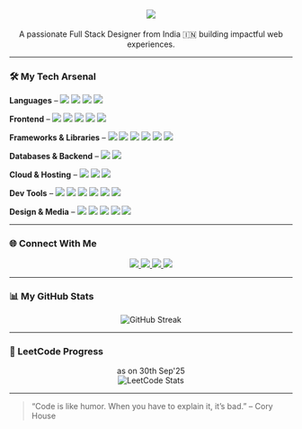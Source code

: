 <h1 align="center">
    <img src="https://readme-typing-svg.herokuapp.com/?font=Righteous&size=35&center=true&vCenter=true&width=500&height=70&duration=4000&lines=Hello+World!+👋;+I'm+Sagnik+Bera!;" />
</h1>
<p align="center">A passionate Full Stack Designer from India 🇮🇳 building impactful web experiences.</p>

---

### 🛠️ My Tech Arsenal

**Languages** – <img src="https://img.shields.io/badge/JavaScript-black?style=flat&logo=javascript"/> 
<img src="https://img.shields.io/badge/TypeScript-black?style=flat&logo=typescript"/> 
<img src="https://img.shields.io/badge/Java-black?style=flat&logo=openjdk"/> 
<img src="https://img.shields.io/badge/SQL-black?style=flat&logo=mysql"/>

**Frontend** –  <img src="https://img.shields.io/badge/HTML-black?style=flat&logo=html5"/> 
<img src="https://img.shields.io/badge/CSS-black?style=flat&logo=css3"/> 
<img src="https://img.shields.io/badge/TailwindCSS-black?style=flat&logo=tailwind-css"/> 
<img src="https://img.shields.io/badge/Bootstrap-black?style=flat&logo=bootstrap"/> 
<img src="https://img.shields.io/badge/GSAP-black?style=flat&logo=greensock"/>

**Frameworks & Libraries** –  <img src="https://img.shields.io/badge/React-black?style=flat&logo=react"/> 
<img src="https://img.shields.io/badge/Next.js-black?style=flat&logo=nextdotjs"/> 
<img src="https://img.shields.io/badge/Redux-black?style=flat&logo=redux"/> 
<img src="https://img.shields.io/badge/Node.js-black?style=flat&logo=node.js"/> 
<img src="https://img.shields.io/badge/Express-black?style=flat&logo=express"/> 
<img src="https://img.shields.io/badge/jQuery-black?style=flat&logo=jquery"/>

**Databases & Backend** –  <img src="https://img.shields.io/badge/MongoDB-black?style=flat&logo=mongodb"/> 
<img src="https://img.shields.io/badge/Firebase-black?style=flat&logo=firebase"/>

**Cloud & Hosting** –  <img src="https://img.shields.io/badge/Vercel-black?style=flat&logo=vercel"/> 
<img src="https://img.shields.io/badge/Netlify-black?style=flat&logo=netlify"/> 
<img src="https://img.shields.io/badge/Hostinger-black?style=flat&logo=hostinger"/>

**Dev Tools** –  <img src="https://img.shields.io/badge/Git-black?style=flat&logo=git"/> 
<img src="https://img.shields.io/badge/GitHub-black?style=flat&logo=github"/> 
<img src="https://img.shields.io/badge/Vite-black?style=flat&logo=vite"/> 
<img src="https://img.shields.io/badge/VSCode-black?style=flat&logo=visual-studio-code"/> 
<img src="https://img.shields.io/badge/Docker-black?style=flat&logo=docker"/> 
<img src="https://img.shields.io/badge/NPM-black?style=flat&logo=npm"/>

**Design & Media** –  <img src="https://img.shields.io/badge/Figma-black?style=flat&logo=figma"/> 
<img src="https://img.shields.io/badge/Canva-black?style=flat&logo=canva"/> 
<img src="https://img.shields.io/badge/Photoshop-black?style=flat&logo=adobe-photoshop"/> 
<img src="https://img.shields.io/badge/Illustrator-black?style=flat&logo=adobe-illustrator"/> 
<img src="https://img.shields.io/badge/Premiere_Pro-black?style=flat&logo=adobe-premiere-pro"/>

---

### 🌐 Connect With Me

<p align="center">
  <a href="https://www.linkedin.com/in/sagnik-bera/" target="_blank">
    <img src="https://img.shields.io/badge/LinkedIn-blue?style=for-the-badge&logo=linkedin"/>
  </a>
  <a href="https://leetcode.com/sagnikberaofficial/" target="_blank">
    <img src="https://img.shields.io/badge/LeetCode-black?style=for-the-badge&logo=leetcode"/>
  </a>
  <a href="https://www.geeksforgeeks.org/user/sagnikbera14xw/" target="_blank">
    <img src="https://img.shields.io/badge/GeeksforGeeks-darkgreen?style=for-the-badge&logo=geeksforgeeks"/>
  </a>
  <a href="https://github.com/sagnikbera" target="_blank">
    <img src="https://img.shields.io/badge/GitHub-black?style=for-the-badge&logo=github"/>
  </a>
</p>

---

### 📊 My GitHub Stats

<p align="center">
  <img src="https://github-readme-streak-stats.herokuapp.com/?user=sagnikbera&theme=radical" alt="GitHub Streak"/>
</p>

---

### 🔢 LeetCode Progress

<p align="center"> as on 30th Sep'25
  <br>
  <img src="https://leetcard.jacoblin.cool/sagnikberaofficial?ext=contest&theme=dark" alt="LeetCode Stats"/>
</p>

---

> “Code is like humor. When you have to explain it, it’s bad.” – Cory House
